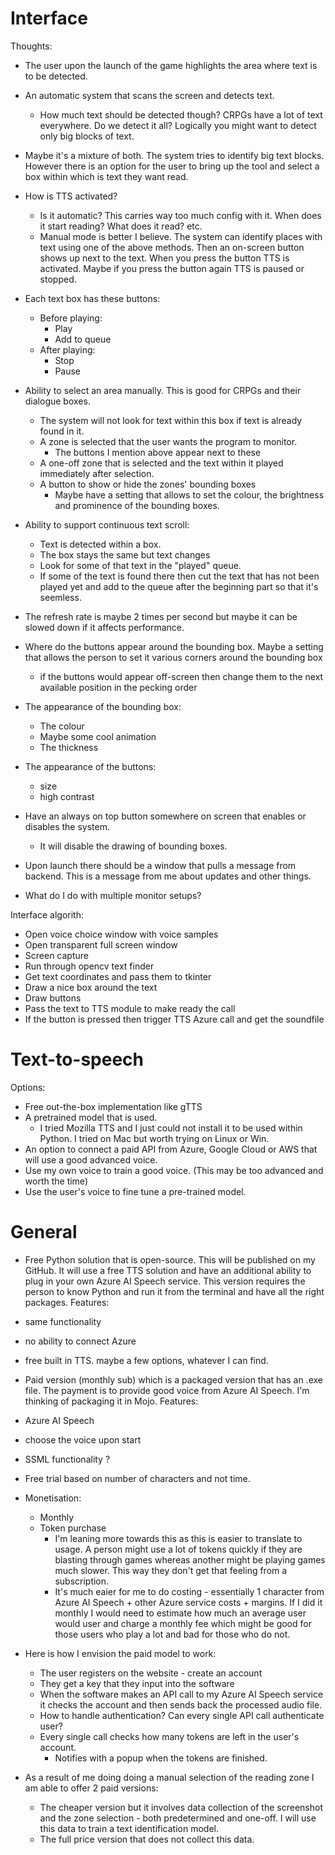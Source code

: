 

# Interface
Thoughts:
- The user upon the launch of the game highlights the area where text is to be detected.
- An automatic system that scans the screen and detects text.
    - How much text should be detected though? CRPGs have a lot of text everywhere. Do we detect it all? Logically you might want to detect only big blocks of text.
- Maybe it's a mixture of both. The system tries to identify big text blocks. However there is an option for the user to bring up the tool and select a box within which is text they want read.
- How is TTS activated?
    - Is it automatic? This carries way too much config with it. When does it start reading? What does it read? etc. 
    - Manual mode is better I believe. The system can identify places with text using one of the above methods. Then an on-screen button shows up next to the text. When you press the button TTS is activated. Maybe if you press the button again TTS is paused or stopped.

- Each text box has these buttons:
    - Before playing:
        - Play
        - Add to queue
    - After playing:
        - Stop
        - Pause

- Ability to select an area manually. This is good for CRPGs and their dialogue boxes. 
    - The system will not look for text within this box if text is already found in it.
    - A zone is selected that the user wants the program to monitor.
        - The buttons I mention above appear next to these
    - A one-off zone that is selected and the text within it played immediately after selection.
    - A button to show or hide the zones' bounding boxes
        - Maybe have a setting that allows to set the colour, the brightness and prominence of the bounding boxes.
- Ability to support continuous text scroll:
    - Text is detected within a box. 
    - The box stays the same but text changes
    - Look for some of that text in the "played" queue.
    - If some of the text is found there then cut the text that has not been played yet and add to the queue after the beginning part so that it's seemless.
- The refresh rate is maybe 2 times per second but maybe it can be slowed down if it affects performance.
- Where do the buttons appear around the bounding box. Maybe a setting that allows the person to set it various corners around the bounding box
    - if the buttons would appear off-screen then change them to the next available position in the pecking order
- The appearance of the bounding box:
    - The colour
    - Maybe some cool animation
    - The thickness
- The appearance of the buttons:
    - size
    - high contrast
- Have an always on top button somewhere on screen that enables or disables the system.
    - It will disable the drawing of bounding boxes.
- Upon launch there should be a window that pulls a message from backend. This is a message from me about updates and other things.
- What do I do with multiple monitor setups?

Interface algorith:
- Open voice choice window with voice samples
- Open transparent full screen window
- Screen capture
- Run through opencv text finder
- Get text coordinates and pass them to tkinter
- Draw a nice box around the text
- Draw buttons
- Pass the text to TTS module to make ready the call
- If the button is pressed then trigger TTS Azure call and get the soundfile





# Text-to-speech
Options:
- Free out-the-box implementation like gTTS
- A pretrained model that is used.
    - I tried Mozilla TTS and I just could not install it to be used within Python. I tried on Mac but worth trying on Linux or Win.
- An option to connect a paid API from Azure, Google Cloud or AWS that will use a good advanced voice.
- Use my own voice to train a good voice. (This may be too advanced and worth the time)
- Use the user's voice to fine tune a pre-trained model.





# General 

- Free Python solution that is open-source. This will be published on my GitHub. It will use a free TTS solution and have an additional ability to plug in your own Azure AI Speech service. This version requires the person to know Python and run it from the terminal and have all the right packages.
Features:
- same functionality
- no ability to connect Azure
- free built in TTS. maybe a few options, whatever I can find.


- Paid version (monthly sub) which is a packaged version that has an .exe file. The payment is to provide good voice from Azure AI Speech. I'm thinking of packaging it in Mojo.
Features:
- Azure AI Speech
- choose the voice upon start
- SSML functionality ?
- Free trial based on number of characters and not time.
- Monetisation:
    - Monthly
    - Token purchase
        - I'm leaning more towards this as this is easier to translate to usage. A person might use a lot of tokens quickly if they are blasting through games whereas another might be playing games much slower. This way they don't get that feeling from a subscription.
        - It's much eaier for me to do costing - essentially 1 character from Azure AI Speech + other Azure service costs + margins. If I did it monthly I would need to estimate how much an average user would user and charge a monthly fee which might be good for those users who play a lot and bad for those who do not.
- Here is how I envision the paid model to work:
    - The user registers on the website - create an account
    - They get a key that they input into the software
    - When the software makes an API call to my Azure AI Speech service it checks the account and then sends back the processed audio file.
    - How to handle authentication? Can every single API call authenticate user?
    - Every single call checks how many tokens are left in the user's account.
        - Notifies with a popup when the tokens are finished.
- As a result of me doing doing a manual selection of the reading zone I am able to offer 2 paid versions:
    - The cheaper version but it involves data collection of the screenshot and the zone selection - both predetermined and one-off. I will use this data to train a text identification model.
    - The full price version that does not collect this data.